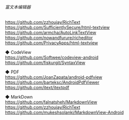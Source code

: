 ###### 富文本编辑器

https://github.com/zzhoujay/RichText  
https://github.com/SufficientlySecure/html-textview  
https://github.com/armcha/AutoLinkTextView  
https://github.com/nowandfurure/richeditor  
https://github.com/PrivacyApps/html-textview  

◆ CodeView  
https://github.com/Softwee/codeview-android  
https://github.com/fiskurgit/SyntaxView  

◆ PDF  
https://github.com/JoanZapata/android-pdfview  
https://github.com/barteksc/AndroidPdfViewer  
https://github.com/itext/itextpdf  

◆ MarkDown  
https://github.com/falnatsheh/MarkdownView  
https://github.com/zzhoujay/RichText  
https://github.com/mukeshsolanki/MarkdownView-Android  
